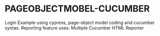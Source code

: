 # PAGEOBJECTMOBEL-CUCUMBER
Login Example using cypress, page-object model coding and cucumber syntax.  Reporting feature uses: Multiple Cucumber HTML Reporter
